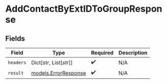 # AddContactByExtIDToGroupResponse


## Fields

| Field                                              | Type                                               | Required                                           | Description                                        |
| -------------------------------------------------- | -------------------------------------------------- | -------------------------------------------------- | -------------------------------------------------- |
| `headers`                                          | Dict[str, List[*str*]]                             | :heavy_check_mark:                                 | N/A                                                |
| `result`                                           | [models.ErrorResponse](../models/errorresponse.md) | :heavy_check_mark:                                 | N/A                                                |